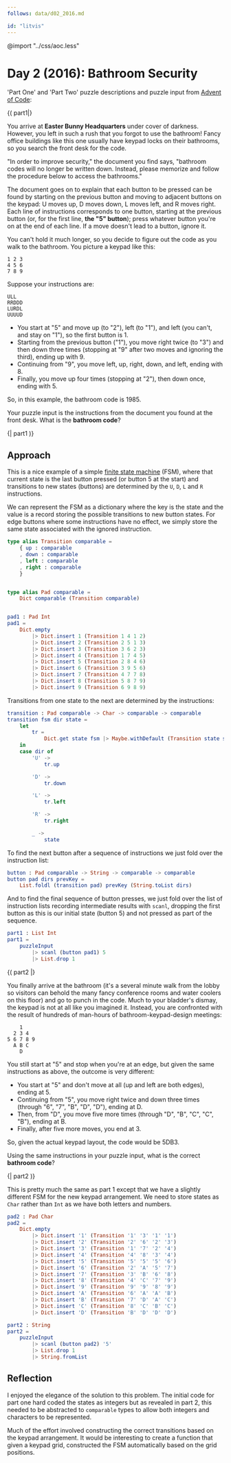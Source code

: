 ```yaml
---
follows: data/d02_2016.md

id: "litvis"
---
```


@import "../css/aoc.less"

# Day 2 (2016): Bathroom Security

'Part One' and 'Part Two' puzzle descriptions and puzzle input from [Advent of Code](https://adventofcode.com/2016/day/2):

{( part1|}

You arrive at **Easter Bunny Headquarters** under cover of darkness. However, you left in such a rush that you forgot to use the bathroom! Fancy office buildings like this one usually have keypad locks on their bathrooms, so you search the front desk for the code.

"In order to improve security," the document you find says, "bathroom codes will no longer be written down. Instead, please memorize and follow the procedure below to access the bathrooms."

The document goes on to explain that each button to be pressed can be found by starting on the previous button and moving to adjacent buttons on the keypad: U moves up, D moves down, L moves left, and R moves right. Each line of instructions corresponds to one button, starting at the previous button (or, for the first line, **the "5" button**); press whatever button you're on at the end of each line. If a move doesn't lead to a button, ignore it.

You can't hold it much longer, so you decide to figure out the code as you walk to the bathroom. You picture a keypad like this:

    1 2 3
    4 5 6
    7 8 9

Suppose your instructions are:

    ULL
    RRDDD
    LURDL
    UUUUD

- You start at "5" and move up (to "2"), left (to "1"), and left (you can't, and stay on "1"), so the first button is 1.
- Starting from the previous button ("1"), you move right twice (to "3") and then down three times (stopping at "9" after two moves and ignoring the third), ending up with 9.
- Continuing from "9", you move left, up, right, down, and left, ending with 8.
- Finally, you move up four times (stopping at "2"), then down once, ending with 5.

So, in this example, the bathroom code is 1985.

Your puzzle input is the instructions from the document you found at the front desk. What is the **bathroom code**?

{| part1 )}

## Approach

This is a nice example of a simple [finite state machine](https://en.wikipedia.org/wiki/Finite-state_machine) (FSM), where that current state is the last button pressed (or button 5 at the start) and transitions to new states (buttons) are determined by the `U`, `D`, `L` and `R` instructions.

We can represent the FSM as a dictionary where the key is the state and the value is a record storing the possible transitions to new button states. For edge buttons where some instructions have no effect, we simply store the same state associated with the ignored instruction.

```elm {l}
type alias Transition comparable =
    { up : comparable
    , down : comparable
    , left : comparable
    , right : comparable
    }


type alias Pad comparable =
    Dict comparable (Transition comparable)


pad1 : Pad Int
pad1 =
    Dict.empty
        |> Dict.insert 1 (Transition 1 4 1 2)
        |> Dict.insert 2 (Transition 2 5 1 3)
        |> Dict.insert 3 (Transition 3 6 2 3)
        |> Dict.insert 4 (Transition 1 7 4 5)
        |> Dict.insert 5 (Transition 2 8 4 6)
        |> Dict.insert 6 (Transition 3 9 5 6)
        |> Dict.insert 7 (Transition 4 7 7 8)
        |> Dict.insert 8 (Transition 5 8 7 9)
        |> Dict.insert 9 (Transition 6 9 8 9)
```

Transitions from one state to the next are determined by the instructions:

```elm {l}
transition : Pad comparable -> Char -> comparable -> comparable
transition fsm dir state =
    let
        tr =
            Dict.get state fsm |> Maybe.withDefault (Transition state state state state)
    in
    case dir of
        'U' ->
            tr.up

        'D' ->
            tr.down

        'L' ->
            tr.left

        'R' ->
            tr.right

        _ ->
            state
```

To find the next button after a sequence of instructions we just fold over the instruction list:

```elm {l}
button : Pad comparable -> String -> comparable -> comparable
button pad dirs prevKey =
    List.foldl (transition pad) prevKey (String.toList dirs)
```

And to find the final sequence of button presses, we just fold over the list of instruction lists recording intermediate results with `scanl`, dropping the first button as this is our initial state (button 5) and not pressed as part of the sequence.

```elm {l r}
part1 : List Int
part1 =
    puzzleInput
        |> scanl (button pad1) 5
        |> List.drop 1
```

{( part2 |}

You finally arrive at the bathroom (it's a several minute walk from the lobby so visitors can behold the many fancy conference rooms and water coolers on this floor) and go to punch in the code. Much to your bladder's dismay, the keypad is not at all like you imagined it. Instead, you are confronted with the result of hundreds of man-hours of bathroom-keypad-design meetings:

        1
      2 3 4
    5 6 7 8 9
      A B C
        D

You still start at "5" and stop when you're at an edge, but given the same instructions as above, the outcome is very different:

- You start at "5" and don't move at all (up and left are both edges), ending at 5.
- Continuing from "5", you move right twice and down three times (through "6", "7", "B", "D", "D"), ending at D.
- Then, from "D", you move five more times (through "D", "B", "C", "C", "B"), ending at B.
- Finally, after five more moves, you end at 3.

So, given the actual keypad layout, the code would be 5DB3.

Using the same instructions in your puzzle input, what is the correct **bathroom code**?

{| part2 )}

This is pretty much the same as part 1 except that we have a slightly different FSM for the new keypad arrangement. We need to store states as `Char` rather than `Int` as we have both letters and numbers.

```elm {l}
pad2 : Pad Char
pad2 =
    Dict.empty
        |> Dict.insert '1' (Transition '1' '3' '1' '1')
        |> Dict.insert '2' (Transition '2' '6' '2' '3')
        |> Dict.insert '3' (Transition '1' '7' '2' '4')
        |> Dict.insert '4' (Transition '4' '8' '3' '4')
        |> Dict.insert '5' (Transition '5' '5' '5' '6')
        |> Dict.insert '6' (Transition '2' 'A' '5' '7')
        |> Dict.insert '7' (Transition '3' 'B' '6' '8')
        |> Dict.insert '8' (Transition '4' 'C' '7' '9')
        |> Dict.insert '9' (Transition '9' '9' '8' '9')
        |> Dict.insert 'A' (Transition '6' 'A' 'A' 'B')
        |> Dict.insert 'B' (Transition '7' 'D' 'A' 'C')
        |> Dict.insert 'C' (Transition '8' 'C' 'B' 'C')
        |> Dict.insert 'D' (Transition 'B' 'D' 'D' 'D')
```

```elm {l r}
part2 : String
part2 =
    puzzleInput
        |> scanl (button pad2) '5'
        |> List.drop 1
        |> String.fromList
```

## Reflection

I enjoyed the elegance of the solution to this problem. The initial code for part one hard coded the states as integers but as revealed in part 2, this needed to be abstracted to `comparable` types to allow both integers and characters to be represented.

Much of the effort involved constructing the correct transitions based on the keypad arrangement. It would be interesting to create a function that given a keypad grid, constructed the FSM automatically based on the grid positions.
